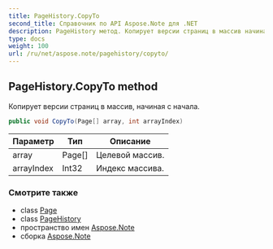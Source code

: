 ```yaml
---
title: PageHistory.CopyTo
second_title: Справочник по API Aspose.Note для .NET
description: PageHistory метод. Копирует версии страниц в массив начиная с начала.
type: docs
weight: 100
url: /ru/net/aspose.note/pagehistory/copyto/
---
```

## PageHistory.CopyTo method

Копирует версии страниц в массив, начиная с начала.

```csharp
public void CopyTo(Page[] array, int arrayIndex)
```

| Параметр | Тип | Описание |
| --- | --- | --- |
| array | Page[] | Целевой массив. |
| arrayIndex | Int32 | Индекс массива. |

### Смотрите также

* class [Page](../../page/)
* class [PageHistory](../)
* пространство имен [Aspose.Note](../../pagehistory/)
* сборка [Aspose.Note](../../../)


